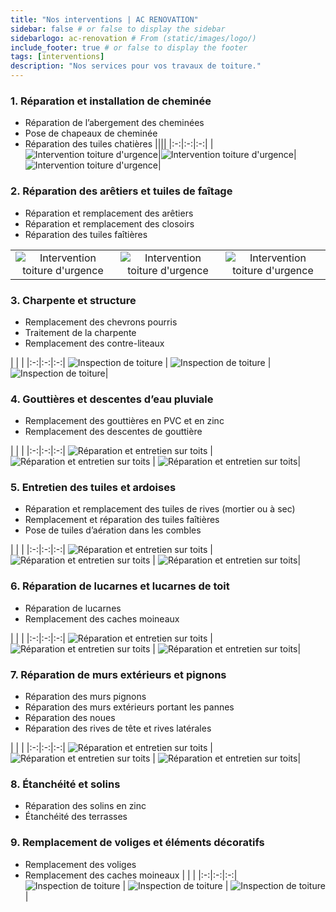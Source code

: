 ```yaml
---
title: "Nos interventions | AC RENOVATION"
sidebar: false # or false to display the sidebar
sidebarlogo: ac-renovation # From (static/images/logo/)
include_footer: true # or false to display the footer
tags: [interventions]
description: "Nos services pour vos travaux de toiture."
---
```


### 1. Réparation et installation de cheminée
- Réparation de l’abergement des cheminées
- Pose de chapeaux de cheminée
- Réparation des tuiles chatières
||||
|:-:|:-:|:-:|
|![Intervention toiture d'urgence](/images/illustrations/images/acrenovation-urgence-2.jpg)|![Intervention toiture d'urgence](/images/illustrations/images/acrenovation-urgence-3.jpg)|![Intervention toiture d'urgence](/images/illustrations/images/acrenovation-urgence-4.jpg)|


### 2. Réparation des arêtiers et tuiles de faîtage
- Réparation et remplacement des arêtiers
- Réparation et remplacement des closoirs
- Réparation des tuiles faîtières

||||
|:-:|:-:|:-:|
|![Intervention toiture d'urgence](/images/illustrations/images/acrenovation-urgence-beta.jpg)|![Intervention toiture d'urgence](/images/illustrations/images/acrenovation-urgence-gamma.jpg)|![Intervention toiture d'urgence](/images/illustrations/images/acrenovation-urgence-eta.jpg)|


### 3. Charpente et structure
- Remplacement des chevrons pourris
- Traitement de la charpente
- Remplacement des contre-liteaux

| | |
|:-:|:-:|:-:|
![Inspection de toiture](/images/illustrations/images/acrenovation-diagnostic-alpha.jpg) | ![Inspection de toiture](/images/illustrations/images/acrenovation-diagnostic-beta.jpg) | ![Inspection de toiture](/images/illustrations/images/acrenovation-diagnostic-eta.jpg)|


### 4. Gouttières et descentes d’eau pluviale
- Remplacement des gouttières en PVC et en zinc
- Remplacement des descentes de gouttière

| | |
|:-:|:-:|:-:|
![Réparation et entretien sur toits](/images/illustrations/images/acrenovation-entretien-reparation-1.jpg) | ![Réparation et entretien sur toits](/images/illustrations/images/acrenovation-entretien-reparation-2.jpg) | ![Réparation et entretien sur toits](/images/illustrations/images/acrenovation-entretien-reparation-3.jpg)|


### 5. Entretien des tuiles et ardoises
- Réparation et remplacement des tuiles de rives (mortier ou à sec)
- Remplacement et réparation des tuiles faîtières
- Pose de tuiles d’aération dans les combles

| | |
|:-:|:-:|:-:|
![Réparation et entretien sur toits](/images/illustrations/images/acrenovation-entretien-reparation-4.jpg) | ![Réparation et entretien sur toits](/images/illustrations/images/acrenovation-entretien-reparation-5.jpg) | ![Réparation et entretien sur toits](/images/illustrations/images/acrenovation-entretien-reparation-6.jpg)|

### 6. Réparation de lucarnes et lucarnes de toit
- Réparation de lucarnes
- Remplacement des caches moineaux

| | |
|:-:|:-:|:-:|
![Réparation et entretien sur toits](/images/illustrations/images/acrenovation-entretien-reparation-7.jpg) | ![Réparation et entretien sur toits](/images/illustrations/images/acrenovation-entretien-reparation-8.jpg) | ![Réparation et entretien sur toits](/images/illustrations/images/acrenovation-entretien-reparation-9.jpg)|

### 7. Réparation de murs extérieurs et pignons
- Réparation des murs pignons
- Réparation des murs extérieurs portant les pannes
- Réparation des noues
- Réparation des rives de tête et rives latérales

| | |
|:-:|:-:|:-:|
![Réparation et entretien sur toits](/images/illustrations/images/acrenovation-entretien-reparation-10.jpg) | ![Réparation et entretien sur toits](/images/illustrations/images/acrenovation-entretien-reparation-11.jpg) | ![Réparation et entretien sur toits](/images/illustrations/images/acrenovation-entretien-reparation-12.jpg)|


### 8. Étanchéité et solins
- Réparation des solins en zinc
- Étanchéité des terrasses

### 9. Remplacement de voliges et éléments décoratifs
- Remplacement des voliges
- Remplacement des caches moineaux
| | |
|:-:|:-:|:-:|
![Inspection de toiture](/images/illustrations/images/acrenovation-diagnostic-alpha.jpg) | ![Inspection de toiture](/images/illustrations/images/acrenovation-diagnostic-beta.jpg) | ![Inspection de toiture](/images/illustrations/images/acrenovation-diagnostic-eta.jpg)|

